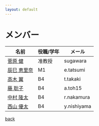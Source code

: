 ```yaml
---
layout: default
---
```


# メンバー

|名前                          | 役職/学年  | メール  |
|-----------------------------|-----------|---------|
|[菅原 健](./sugawara.html)    | 准教授 | sugawara  |
|[辰巳 恵里奈](./tatsumi.html ) | M1    | e.tatsumi |
|[高木 翼](./takaki.html)      | B4    | t.takaki |
|[藤 聡子](./toh.html)         | B4    | a.toh15 |
|[中村 隆太](./nakamura.html)  | B4    | r.nakamura |
|[西山 優太](./nishiyama.html) | B4    | y.nishiyama |


[back](./)
